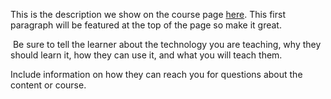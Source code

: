 This is the description we show on the course page [here](https://lab.github.com/Suchit-Sahoo/web-expertbootstrap). This first paragraph will be featured at the top of the page so make it great.
​

​
Be sure to tell the learner about the technology you are teaching, why they should learn it, how they can use it, and what you will teach them.
​


Include information on how they can reach you for questions about the content or course. 